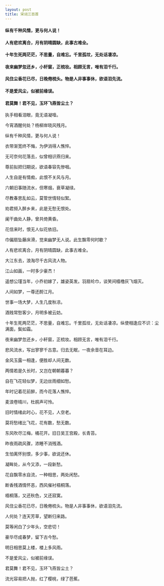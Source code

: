 ```yaml
---
layout: post
title: 宋词三百首
---
```

#### 纵有千种风情，更与何人说！
#### 人有悲欢离合，月有阴晴圆缺，此事古难全。
#### 十年生死两茫茫，不思量，自难忘。千里孤坟，无处话凄凉。
#### 夜来幽梦忽还乡，小轩窗，正梳妆。相顾无言，唯有泪千行。
#### 风住尘香花已尽，日晚倦梳头。物是人非事事休，欲语泪先流。
#### 不是爱风尘，似被前缘误。
#### 君莫舞！君不见，玉环飞燕皆尘土？
<!-- more -->
执手相看泪眼，竟无语凝噎。

今宵酒醒何处？杨柳岸晓风残月。

纵有千种风情，更与何人说！

衣带渐宽终不悔，为伊消得人憔悴。

无可奈何花落去，似曾相识燕归来。

尊前拟把归期说，欲语春容先惨咽。

人生自是有情痴，此恨不关风与月。

六朝旧事随流水，但寒烟，衰草凝绿。

尽教春思乱如云，莫管世情轻似絮。

劝君频入醉乡来，此是无愁无恨处。

阑干曲处人静，曾共倚黄昏。

花信来时，恨无人似花依旧。

巾偏扇坠藤床滑，觉来幽梦无人说。此生飘零何时歇？

人有悲欢离合，月有阴晴圆缺，此事古难全。

大江东去，浪淘尽千古风流人物。

江山如画，一时多少豪杰！

遥想公瑾当年，小乔初嫁了，雄姿英发。羽扇纶巾，谈笑间樯橹灰飞烟灭。

人间如梦，一尊还酹江月。

世事一场大梦，人生几度秋凉。

酒贱常愁客少，月明多被云妨。

十年生死两茫茫，不思量，自难忘。千里孤坟，无处话凄凉。纵使相逢应不识：尘满面，鬓如霜。

夜来幽梦忽还乡，小轩窗，正梳妆。相顾无言，唯有泪千行。

悲风流水，写出寥寥千古意。归去无眠，一夜余音在耳边。

金风玉露一相逢，便胜却人间无数。

两情若是久长时，又岂在朝朝暮暮？

自在飞花轻似梦，无边丝雨细如愁。

年时记着花前醉，而今花落人憔悴。

麦浪卷晴川，杜鹃声可怜。

旧时情绪此时心，花不见，人空老。

莫将愁绪比飞花，花有数，愁无数。

东风吹尽江梅，橘花开。旧日吴王宫殿，长青苔。

昨夜雨疏风骤，浓睡不消残酒。

生怕离怀别恨，多少事，欲说还休。

凝眸处，从今又添，一段新愁。

花自飘零水自流，一种相思，两处闲愁。

断香残酒情怀恶，西风催衬梧桐落。

梧桐落，又还秋色，又还寂寞。

风住尘香花已尽，日晚倦梳头。物是人非事事休，欲语泪先流。

人何处？连天芳草，望断归来路。

莫等闲白了少年头，空悲切！

豪华尽成春梦，留下古今愁。

明日相思莫上楼，楼上多风雨。

不是爱风尘，似被前缘误。

君莫舞！君不见，玉环飞燕皆尘土？

流光容易把人抛，红了樱桃，绿了芭蕉。